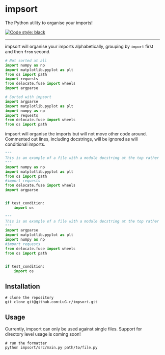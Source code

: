 # impsort
The Python utility to organise your imports!

[![Code style: black](https://img.shields.io/badge/code%20style-black-000000.svg)](https://github.com/psf/black)

---
impsort will organise your imports alphabetically, grouping by  `import` first and then `from` second. 


```python
# Not sorted at all
import numpy as np
import matplotlib.pyplot as plt
from os import path
import requests
from delocate.fuse import wheels
import argparse
```

```python
# Sorted with impsort
import argparse
import matplotlib.pyplot as plt
import numpy as np
import requests
from delocate.fuse import wheels
from os import path
```

impsort will organise the imports but will not move other code around. Commented out lines, including docstrings, will be ignored as will conditional imports.

```python
"""
This is an example of a file with a module docstring at the top rather than imports.
"""
import numpy as np
import matplotlib.pyplot as plt
from os import path
#import requests
from delocate.fuse import wheels
import argparse


if test_condition:
    import os
```

```python
"""
This is an example of a file with a module docstring at the top rather than imports.
"""
import argparse
import matplotlib.pyplot as plt
import numpy as np
#import requests
from delocate.fuse import wheels
from os import path


if test_condition:
    import os
```



## Installation
```shell
# clone the repository
git clone git@github.com:LuG-r/impsort.git
```

## Usage
Currently, impsort can only be used against single files. Support for directory level usage is coming soon!
```shell
# run the formatter
python impsort/src/main.py path/to/file.py
```